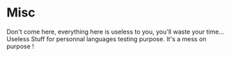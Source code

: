 # Misc
Don't come here, everything here is useless to you, you'll waste your time...
Useless Stuff for personnal languages testing purpose. It's a mess on purpose !
